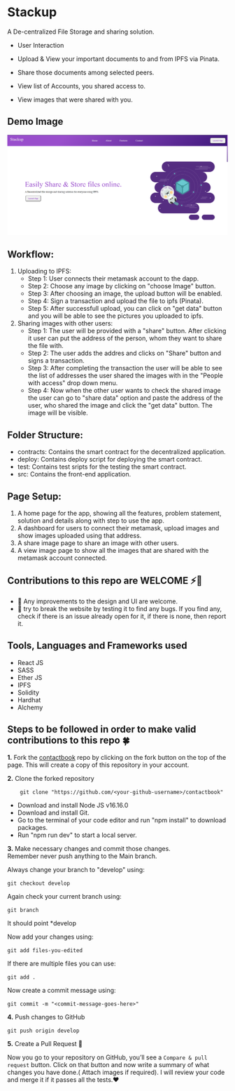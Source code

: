 # Stackup

A De-centralized File Storage and sharing solution.

- User Interaction

- Upload & View your important documents to and from IPFS via Pinata.
- Share those documents among selected peers.
- View list of Accounts, you shared access to.
- View images that were shared with you.

## Demo Image

![Demo-Image](./demo-img.png)

## Workflow:

<ol>
    <li>Uploading to IPFS:
        <ul>
            <li>Step 1: User connects their metamask account to the dapp.</li>
            <li>Step 2: Choose any image by clicking on "choose Image" button.</li>
            <li>Step 3: After choosing an image, the upload button will be enabled.</li>
            <li>Step 4: Sign a transaction and upload the file to ipfs (Pinata).</li>
            <li>Step 5: After successfull upload, you can click on "get data" button and you will be able to see the pictures you uploaded to ipfs.</li>
        </ul>
    </li>
    <li>Sharing images with other users:
        <ul>
            <li>Step 1: The user will be provided with a "share" button. After clicking it user can put the address of the person, whom they want to share the file with.</li>
            <li>Step 2: The user adds the addres and clicks on "Share" button and signs a transaction.</li>
            <li>Step 3: After completing the transaction the user will be able to see the list of addresses the user shared the images with in the "People with access" drop down menu.</li>
            <li>Step 4: Now when the other user wants to check the shared image the user can go to "share data" option and paste the address of the user, who shared the image and click the "get data" button. The image will be visible.</li>
        </ul>
    </li>
</ol>

## Folder Structure:

- contracts: Contains the smart contract for the decentralized application.
- deploy: Contains deploy script for deploying the smart contract.
- test: Contains test sripts for the testing the smart contract.
- src: Contains the front-end application.

## Page Setup:

<ol>
    <li>A home page for the app, showing all the features, problem statement, solution and details along with step to use the app.</li>
    <li>A dashboard for users to connect their metamask, upload images and show images uploaded using that address.</li>
    <li>A share image page to share an image with other users.</li>
    <li>A view image page to show all the images that are shared with the metamask account connected.</li>
</ol>

## Contributions to this repo are WELCOME ⚡👋

- :art: Any improvements to the design and UI are welcome.
- :hammer: try to break the website by testing it to find any bugs. If you find any, check if there is an issue already open for it, if there is none, then report it.

## Tools, Languages and Frameworks used

- React JS
- SASS
- Ether JS
- IPFS
- Solidity
- Hardhat
- Alchemy

## Steps to be followed in order to make valid contributions to this repo 🍀

**1.** Fork the [contactbook](https://github.com/mrinnnmoy/contactbook) repo by clicking on the fork button on the top of the page. This will create a copy of this repository in your account.

**2.** Clone the forked repository

        git clone "https://github.com/<your-github-username>/contactbook"

- Download and install Node JS v16.16.0
- Download and install Git.
- Go to the terminal of your code editor and run "npm install" to download packages.
- Run "npm run dev" to start a local server.

**3.** Make necessary changes and commit those changes. <br />
Remember never push anything to the Main branch. <br />

Always change your branch to "develop" using:

    git checkout develop

Again check your current branch using:

    git branch

It should point \*develop

Now add your changes using:

    git add files-you-edited

If there are multiple files you can use:

    git add .

Now create a commit message using:

    git commit -m "<commit-message-goes-here>"

**4.** Push changes to GitHub

    git push origin develop

**5.** Create a Pull Request 👋<br>

Now you go to your repository on GitHub, you’ll see a `Compare & pull request` button. Click on that button and now write a summary of what changes you have done.( Attach images if required). I will review your code and merge it if it passes all the tests.❤️
